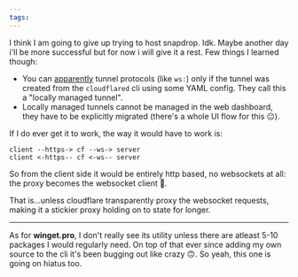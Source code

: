 ```yaml
---
tags:
---
```


I think I am going to give up trying to host snapdrop. Idk. Maybe another day i'll be more successful but for now i will give it a rest. Few things I learned though:

- You can [apparently](https://lmei88.medium.com/websocket-with-cloudflare-tunnel-reversed-proxy-to-self-hosted-ubuntu-server-95625475c610) tunnel protocols (like `ws:`) only if the tunnel was created from the `cloudflared` cli using some YAML config. They call this a "locally managed tunnel".
- Locally managed tunnels cannot be managed in the web dashboard, they have to be explicitly migrated (there's a whole UI flow for this 😐).

If I do ever get it to work, the way it would have to work is:
```
client --https-> cf --ws-> server
client <-https-- cf <-ws-- server
```

So from the client side it would be entirely http based, no websockets at all: the proxy becomes the websocket client 🤥.

That is...unless cloudflare transparently proxy the websocket requests, making it a stickier proxy holding on to state for longer.

---

As for **winget.pro**, I don't really see its utility unless there are atleast 5-10 packages I would regularly need. On top of that ever since adding my own source to the cli it's been bugging out like crazy 🙃. So yeah, this one is going on hiatus too.